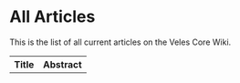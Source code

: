 # All Articles
This is the list of all current articles on the Veles Core Wiki. 

<!-- Data table to automagically load article list from JSON -->
<table id="wiki-page-list-table">
	<tr><th>Title</th><th>Abstract</th></tr>
</table>
